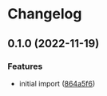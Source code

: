 # Changelog

## 0.1.0 (2022-11-19)


### Features

* initial import ([864a5f6](https://github.com/nozaq/terraform-cloudflare-parked-domain-baseline/commit/864a5f633f6a11d4c62dbaf7b58b305041dd46c4))
